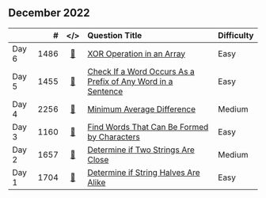 ## December 2022

||#|</>|Question Title|Difficulty|
|:--|--:|:-:|:--|:--|
|Day 6|1486|[📎](../src/q_1451_1500/q1486.cc)|[XOR Operation in an Array](https://leetcode.com/problems/xor-operation-in-an-array/)|Easy|
|Day 5|1455|[📎](../src/q_1451_1500/q1455.cc)|[Check If a Word Occurs As a Prefix of Any Word in a Sentence](https://leetcode.com/problems/check-if-a-word-occurs-as-a-prefix-of-any-word-in-a-sentence/)|Easy|
|Day 4|2256|[📎](../src/q_2251_2300/q2256.cc)|[Minimum Average Difference](https://leetcode.com/problems/minimum-average-difference/)|Medium|
|Day 3|1160|[📎](../src/q_1151_1200/q1160.cc)|[Find Words That Can Be Formed by Characters](https://leetcode.com/problems/find-words-that-can-be-formed-by-characters/)|Easy|
|Day 2|1657|[📎](../src/q_1651_1700/q1657.cc)|[Determine if Two Strings Are Close](https://leetcode.com/problems/determine-if-two-strings-are-close/)|Medium|
|Day 1|1704|[📎](../src/q_1701_1750/q1704.cc)|[Determine if String Halves Are Alike](https://leetcode.com/problems/determine-if-string-halves-are-alike/)|Easy|

